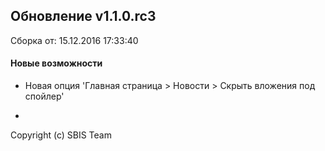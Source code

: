 ## Обновление v1.1.0.rc3

Сборка от: 15.12.2016 17:33:40

#### Новые возможности

* Новая опция 'Главная страница > Новости > Скрыть вложения под спойлер'

-

Copyright (c) SBIS Team